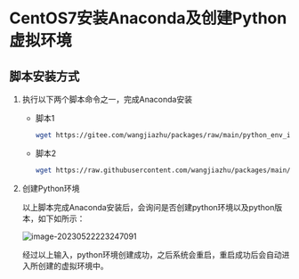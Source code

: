 # CentOS7安装Anaconda及创建Python虚拟环境

## 脚本安装方式

1. 执行以下两个脚本命令之一，完成Anaconda安装

   - 脚本1

     ```bash
     wget https://gitee.com/wangjiazhu/packages/raw/main/python_env_install.sh && sh python_env_install.sh
     ```

     

   - 脚本2

     ```bash
     wget https://raw.githubusercontent.com/wangjiazhu/packages/main/python_env_install.sh && sh python_env_install.sh
     ```

     

2. 创建Python环境

   以上脚本完成Anaconda安装后，会询问是否创建python环境以及python版本，如下如所示：

   ![image-20230522223247091](https://s2.loli.net/2023/05/22/GLFHk4QyXUW8Jvz.png)

   ​		经过以上输入，python环境创建成功，之后系统会重启，重启成功后会自动进入所创建的虚拟环境中。

   